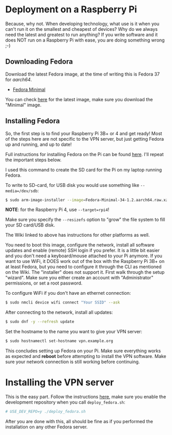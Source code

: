 # Deployment on a Raspberry Pi

Because, why not. When developing technology, what use is it when you can't 
run it on the smallest and cheapest of devices? Why do we always need the 
latest and greatest to run anything? If you write software and it does NOT 
run on a Raspberry Pi with ease, you are doing something wrong ;-)

## Downloading Fedora

Download the latest Fedora image, at the time of writing this is Fedora 37
for _aarch64_.

* [Fedora Minimal](https://download.fedoraproject.org/pub/fedora-secondary/releases/37/Spins/aarch64/images/Fedora-Minimal-37-1.7.aarch64.raw.xz)

You can check [here](https://alt.fedoraproject.org/alt/) for the latest image,
make sure you download the "Minimal" image.

## Installing Fedora

So, the first step is to find your Raspberry Pi 3B+ or 4 and get ready! Most of 
the steps here are not specific to the VPN server, but just getting Fedora up 
and running, and up to date! 

Full instructions for installing Fedora on the Pi can be found 
[here](https://fedoraproject.org/wiki/Architectures/ARM/Raspberry_Pi). I'll 
repeat the important steps below.

I used this command to create the SD card for the Pi on my laptop running 
Fedora.

To write to SD-card, for USB disk you would use something like 
`--media=/dev/sdb`:

```bash
$ sudo arm-image-installer --image=Fedora-Minimal-34-1.2.aarch64.raw.xz --resizefs --target=rpi3 --media=/dev/mmcblk0
```

**NOTE**: for the Raspberry Pi 4, use `--target=rpi4`!

Make sure you specify the `--resizefs` option to "grow" the file system to fill
your SD card/USB disk.

The Wiki linked to above has instructions for other platforms as well.

You need to boot this image, configure the network, install all software 
updates and enable (remote) SSH login if you prefer. It is a little bit easier 
and you don't need a keyboard/mouse attached to your Pi anymore. If you want to 
use WiFi, it DOES work out of the box with the Raspberry Pi 3B+ on at least 
Fedora, but you need to configure it through the CLI as mentioned on the Wiki. 
The "installer" does not support it. First walk through the setup "wizard". 
Make sure you either create an account with "Administrator" permissions, or set 
a root password.

To configure WiFi if you don't have an ethernet connection:

```bash
$ sudo nmcli device wifi connect "Your SSID" --ask
```

After connecting to the network, install all updates:
    
```bash
$ sudo dnf -y --refresh update
```

Set the hostname to the name you want to give your VPN server:

```bash
$ sudo hostnamectl set-hostname vpn.example.org
```

This concludes setting up Fedora on your Pi. Make sure everything works as 
expected and **reboot** before attempting to install the VPN software. Make 
sure your network connection is still working before continuing.

# Installing the VPN server

This is the easy part. Follow the instructions [here](DEPLOY_FEDORA.md), make
sure you enable the development repository when you call `deploy_fedora.sh`:

```bash
# USE_DEV_REPO=y ./deploy_fedora.sh
```

After you are done with this, all should be fine as if you performed the 
installation on any other Fedora server.
